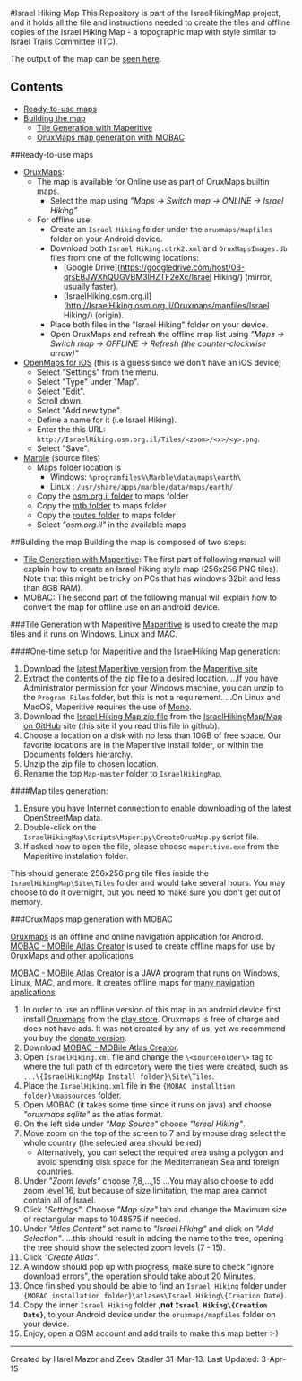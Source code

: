 #Israel Hiking Map
This Repository is part of the IsraelHikingMap project, and it holds all the file and instructions needed to create the tiles and offline copies of the Israel Hiking Map - a topographic map with style similar to Israel Trails Committee (ITC).

The output of the map can be [seen here](http://IsraelHiking.osm.org.il/).

## Contents
* [Ready-to-use maps](#ready-to-use-maps)
* [Building the map](#building-the-map)
  * [Tile Generation with Maperitive](#tile-generation-with-maperitive)
  * [OruxMaps map generation with MOBAC](#oruxMaps-map-generation-with-MOBAC)

##Ready-to-use maps

* [OruxMaps](http://www.oruxmaps.com/index_en.html): 
  * The map is available for Online use as part of OruxMaps builtin maps.
    * Select the map using  _"Maps &rarr; Switch map &rarr; ONLINE &rarr; Israel Hiking"_
  * For offline use:
    * Create an `Israel Hiking` folder under the `oruxmaps/mapfiles` folder on your Android device.
    * Download both `Israel Hiking.otrk2.xml` and `OruxMapsImages.db` files from one of the following locations:
      * [Google Drive](https://googledrive.com/host/0B-qrsEBJWXhQUGVBM3lHZTF2eXc/Israel Hiking/) (mirror, usually faster).
      * [IsraelHiking.osm.org.il](http://IsraelHiking.osm.org.il/Oruxmaps/mapfiles/Israel Hiking/) (origin).
    * Place both files in the "Israel Hiking" folder on your device.
    * Open OruxMaps and refresh the offline map list using _"Maps &rarr; Switch map &rarr; OFFLINE &rarr; Refresh (the counter-clockwise arrow)"_
* [OpenMaps for iOS](http://izeize.com/openmaps/) (this is a guess since we don't have an iOS device)
  * Select "Settings" from the menu.
  * Select "Type" under "Map".
  * Select "Edit".
  * Scroll down.
  * Select "Add new type".
  * Define a name for it (i.e Israel Hiking).
  * Enter the this URL: `http://IsraelHiking.osm.org.il/Tiles/<zoom>/<x>/<y>.png`.
  * Select "Save".
* [Marble](https://marble.kde.org/install.php) (source files)
  * Maps folder location is
    * Windows: `%programfiles%\Marble\data\maps\earth\`
    * Linux  : `/usr/share/apps/marble/data/maps/earth/`
  * Copy the [osm.org.il folder](https://github.com/shtrb/marble/tree/master/earth/osm.org.il) to maps folder
  * Copy the [mtb folder](https://github.com/shtrb/marble/tree/master/earth/mtb) to maps folder
  * Copy the [routes folder](https://github.com/shtrb/marble/tree/master/earth/routes) to maps folder
  * Select _"osm.org.il"_ in the available maps


##Building the map
Building the map is composed of two steps:
* [Tile Generation with Maperitive](#tile-generation-with-maperitive): The first part of following manual will explain how to create an Israel hiking style map (256x256 PNG tiles).
Note that this might be tricky on PCs that has windows 32bit and less than 8GB RAM).
* MOBAC: The second part of the following manual will explain how to convert the map for offline use on an android device.



###Tile Generation with Maperitive
[Maperitive](http://maperitive.net/) is used to create the map tiles and it runs on Windows, Linux and MAC.

####One-time setup for Maperitive and the IsraelHiking Map generation:

1. Download the [latest Maperitive version](http://maperitive.net/download/Maperitive-latest.zip) from the [Maperitive site](http://maperitive.net/)
2. Extract the contents of the zip file to a desired location.
...If you have Administrator permission for your Windows machine, you can unzip to the `Program Files` folder, but this is not a requirement.
...On Linux and MacOS, Maperitive requires the use of [Mono](http://www.mono-project.com/Main_Page).
3. Download the [Israel Hiking Map zip file](https://github.com/IsraelHikingMap/Map/archive/master.zip) from the [IsraelHikingMap/Map on GitHub](https://github.com/IsraelHikingMap/Map) site (this site if you read this file in github).
4. Choose a location on a disk with no less than 10GB of free space. Our favorite locations are in the Maperitive Install folder, or within the Documents folders hierarchy.
5. Unzip the zip file to chosen location.
6. Rename the top `Map-master` folder to `IsraelHikingMap`.

####Map tiles generation:

1. Ensure you have Internet connection to enable downloading of the latest OpenStreetMap data.
2. Double-click on the `IsraelHikingMap\Scripts\Maperipy\CreateOruxMap.py` script file.
3. If asked how to open the file, please choose `maperitive.exe` from the Maperitive instalation folder. 

This should generate 256x256 png tile files inside the `IsraelHikingMap\Site\Tiles` folder and would take several hours.
You may choose to do it overnight, but you need to make sure you don't get out of memory.

###OruxMaps map generation with MOBAC

[Oruxmaps](http://www.oruxmaps.com/index_en.html) is an offline and online navigation application for Android.
[MOBAC - MOBile Atlas Creator](http://mobac.sourceforge.net/) is used to create offline maps for use by OruxMaps and other applications

[MOBAC - MOBile Atlas Creator](http://mobac.sourceforge.net/) is a JAVA program that runs on Windows, Linux, MAC, and more. It creates offline maps for [many navigation applications](http://mobac.sourceforge.net/#features).

1. In order to use an offline version of this map in an android device first install [Oruxmaps](http://www.oruxmaps.com/index_en.html) from the [play store](https://play.google.com/store/apps/details?id=com.orux.oruxmaps). Oruxmaps is free of charge and does not have ads. It was not created by any of us, yet we recommend you buy the [donate version](https://play.google.com/store/apps/details?id=com.orux.oruxmapsDonate).
2. Download [MOBAC - MOBile Atlas Creator](http://mobac.sourceforge.net/).
3. Open `IsraelHiking.xml` file and change the `\<sourceFolder\>` tag to where the full path of th edircetory were the tiles were created, such as `...\{IsraelHikingMAp Install folder}\Site\Tiles`.
4. Place the `IsraelHiking.xml` file in the `{MOBAC installtion folder}\mapsources` folder.
5. Open MOBAC (it takes some time since it runs on java) and choose _"oruxmaps sqlite"_ as the atlas format.
6. On the left side under _"Map Source"_ choose _"Isreal Hiking"_.
7. Move zoom on the top of the screen to 7 and by mouse drag select the whole country (the selected area should be red)
   * Alternatively, you can select the required area using a polygon and avoid spending disk space for the Mediterranean Sea and foreign countries.
8. Under _"Zoom levels"_ choose 7,8,...,15
...You may also choose to add zoom level 16, but because of size limitation, the map area cannot contain all of Israel.
9. Click _"Settings"_. Choose _"Map size"_ tab and change the Maximum size of rectangular maps to 1048575 if needed.
10. Under _"Atlas Content"_ set name to _"Israel Hiking"_ and click on _"Add Selection"_.
...this should result in adding the name to the tree, opening the tree should show the selected zoom levels (7 - 15).
11. Click _"Create Atlas"_.
12. A window should pop up with progress, make sure to check "ignore download errors", the operation should take about 20 Minutes.
13. Once finished you should be able to find an `Israel Hiking` folder under `{MOBAC installation folder}\atlases\Israel Hiking\{Creation Date}`.
14. Copy the inner `Israel Hiking` folder ,__not `Israel Hiking\{Creation Date}`__, to your Android device under the `oruxmaps/mapfiles` folder on your device.
15. Enjoy, open a OSM account and add trails to make this map better :-)

-------------------------
Created by Harel Mazor and Zeev Stadler 31-Mar-13. Last Updated: 3-Apr-15
